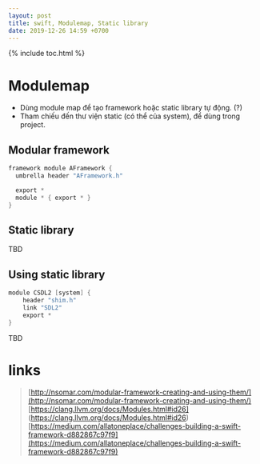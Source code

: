 ```yaml
---
layout: post
title: swift, Modulemap, Static library
date: 2019-12-26 14:59 +0700
---
```

{% include toc.html %}

# Modulemap
- Dùng module map để tạo framework hoặc static library tự động. (?)
- Tham chiếu đến thư viện static (có thể của system), để dùng trong project.

## Modular framework
```objective-c
framework module AFramework {
  umbrella header "AFramework.h"

  export *
  module * { export * }
}
```

## Static library
TBD

## Using static library
```objective-c
module CSDL2 [system] {
    header "shim.h"
    link "SDL2"
    export *
}
```

TBD

# links 
> [http://nsomar.com/modular-framework-creating-and-using-them/](http://nsomar.com/modular-framework-creating-and-using-them/)
> [https://clang.llvm.org/docs/Modules.html#id26] (https://clang.llvm.org/docs/Modules.html#id26)
> [https://medium.com/allatoneplace/challenges-building-a-swift-framework-d882867c97f9](https://medium.com/allatoneplace/challenges-building-a-swift-framework-d882867c97f9)
